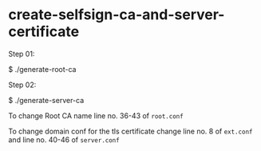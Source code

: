 # create-selfsign-ca-and-server-certificate

Step 01: 

$ ./generate-root-ca

Step 02:

$ ./generate-server-ca

To change Root CA name line no. 36-43 of `root.conf`

To change domain conf for the tls certificate change line no. 8 of `ext.conf` and line no. 40-46 of `server.conf`
